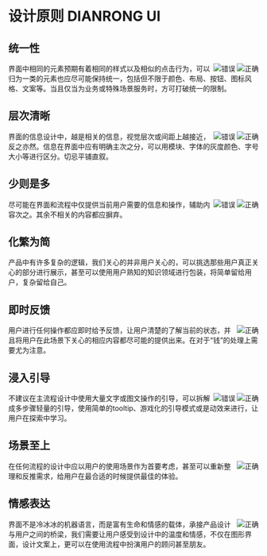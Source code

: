 # 设计原则 DIANRONG UI

## 统一性
 
<img src="../images/guideline/unification-rignt.png" isCorrect alt="正确" align="right"/>

<img src="../images/guideline/unification-wrong.png" isError alt="错误" align="right"/>

界面中相同的元素预期有着相同的样式以及相似的点击行为，可以归为一类的元素也应尽可能保持统一，包括但不限于颜色、布局、按钮、图标风格、文案等。当且仅当为业务或特殊场景服务时，方可打破统一的限制。

## 层次清晰

<img src="../images/guideline/hierachy-right.png" isCorrect alt="正确" align="right"/>

<img src="../images/guideline/hierachy-wrong.png" isError alt="错误"  description="分区混乱，层级不明确" align="right"/>

界面的信息设计中，越是相关的信息，视觉层次或间距上越接近，反之亦然。信息在界面中应有明确主次之分，可以用模块、字体的灰度颜色、字号大小等进行区分。切忌平铺直叙。

## 少则是多

<img src="../images/guideline/less is more-right.png" isCorrect alt="正确" description="只显示当前操作提示" align="right"/>

<img src="../images/guideline/less is more-wrong.png" isError alt="错误" align="right"/>

尽可能在界面和流程中仅提供当前用户需要的信息和操作，辅助内容次之。其余不相关的内容都应摒弃。

## 化繁为简
产品中有许多复杂的逻辑，我们关心的并非用户关心的，可以挑选那些用户真正关心的部分进行展示，甚至可以使用用户熟知的知识领域进行包装，将简单留给用户，复杂留给自己。

## 即时反馈

<img src="../images/guideline/feedback-right.png" isCorrect alt="正确" align="right"/>

用户进行任何操作都应即时给予反馈，让用户清楚的了解当前的状态，并且将用户在此场景下关心的相应内容都尽可能的提供出来。在对于“钱”的处理上需要尤为注意。

## 浸入引导

<img src="../images/guideline/guidance-right.png" isCorrect alt="正确" align="right"/>

<img src="../images/guideline/guidance-wrong.png" isError alt="错误" align="right"/>

不建议在主流程设计中使用大量文字或图文操作的引导，可以拆解成多步骤轻量的引导，使用简单的tooltip、游戏化的引导模式或是动效来进行，让用户在探索中学习。

## 场景至上

<img src="../images/guideline/scene-right.png" isCorrect alt="正确"  description="债权转让时推荐用户使用钱急送" align="right"/>

在任何流程的设计中应以用户的使用场景作为首要考虑，甚至可以重新整理和反推需求，给用户在最合适的时候提供最佳的体验。

## 情感表达

<img src="../images/guideline/scene-right.png" isCorrect alt="正确" align="right"/>

界面不是冷冰冰的机器语言，而是富有生命和情感的载体，承接产品设计与用户之间的桥梁，我们需要让用户感受到设计中的温度和情感，不仅在图形界面，设计文案上，更可以在使用流程中扮演用户的顾问甚至朋友。

